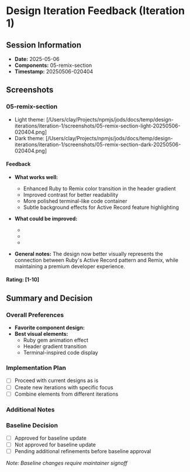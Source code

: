 # Design Iteration Feedback (Iteration 1)

## Session Information

- **Date:** 2025-05-06
- **Components:** 05-remix-section
- **Timestamp:** 20250506-020404

## Screenshots

### 05-remix-section

- Light theme: [/Users/clay/Projects/npmjs/jods/docs/temp/design-iterations/iteration-1/screenshots/05-remix-section-light-20250506-020404.png]
- Dark theme: [/Users/clay/Projects/npmjs/jods/docs/temp/design-iterations/iteration-1/screenshots/05-remix-section-dark-20250506-020404.png]

#### Feedback

- **What works well:**
  - Enhanced Ruby to Remix color transition in the header gradient
  - Improved contrast for better readability
  - More polished terminal-like code container
  - Subtle background effects for Active Record feature highlighting
- **What could be improved:**

  -
  -
  -

- **General notes:**
  The design now better visually represents the connection between Ruby's Active Record pattern and Remix, while maintaining a premium developer experience.

#### Rating: [1-10]

## Summary and Decision

### Overall Preferences

- **Favorite component design:**
- **Best visual elements:**
  - Ruby gem animation effect
  - Header gradient transition
  - Terminal-inspired code display

### Implementation Plan

- [ ] Proceed with current designs as is
- [ ] Create new iterations with specific focus
- [ ] Combine elements from different iterations

### Additional Notes

### Baseline Decision

- [ ] Approved for baseline update
- [ ] Not approved for baseline update
- [ ] Pending additional refinements before baseline approval

_Note: Baseline changes require maintainer signoff_

